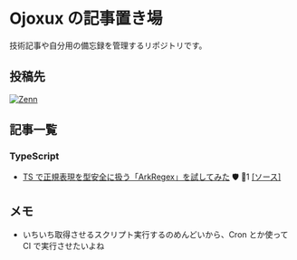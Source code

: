 # Ojoxux の記事置き場

技術記事や自分用の備忘録を管理するリポジトリです。

## 投稿先

[![Zenn](https://img.shields.io/badge/Zenn-ojoxux-3EA8FF?style=flat&logo=zenn&logoColor=white)](https://zenn.dev/ojoxux)

## 記事一覧

### TypeScript

- [TS で正規表現を型安全に扱う「ArkRegex」を試してみた](https://zenn.dev/ojoxux/articles/2eddf34f64a1c2) 🛡️ 💖1 [[ソース]](./articles/2eddf34f64a1c2.md)

## メモ

- いちいち取得させるスクリプト実行するのめんどいから、Cron とか使って CI で実行させたいよね
